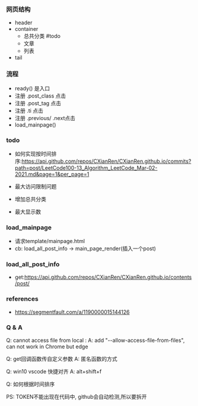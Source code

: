 ### 网页结构
+ header
+ container
    + 总共分类  #todo
    + 文章
    + 列表
+ tail

### 流程
+ ready() 是入口
+ 注册 .post_class 点击
+ 注册 .post_tag 点击
+ 注册 .ti 点击
+ 注册 .previous/ .next点击
+ load_mainpage()

### todo
+ 如何实现按时间排序:https://api.github.com/repos/CXianRen/CXianRen.github.io/commits?path=post/LeetCode100-13_Algorithm_LeetCode_Mar-02-2021.md&page=1&per_page=1

+ 最大访问限制问题

+ 增加总共分类
+ 最大显示数

### load_mainpage
+ 请求template/mainpage.html
+ cb: load_all_post_info -> main_page_render(插入一个post)

### load_all_post_info
+ get:https://api.github.com/repos/CXianRen/CXianRen.github.io/contents/post/

### references
+ https://segmentfault.com/a/1190000015144126


### Q & A
Q: cannot access file from local : 
A: add "--allow-access-file-from-files", can not work in Chrome but edge

Q: get回调函数传自定义参数
A: 匿名函数的方式

Q: win10 vscode 快捷对齐 
A: alt+shift+f

Q: 如何根据时间排序

PS: TOKEN不能出现在代码中, github会自动检测,所以要拆开




